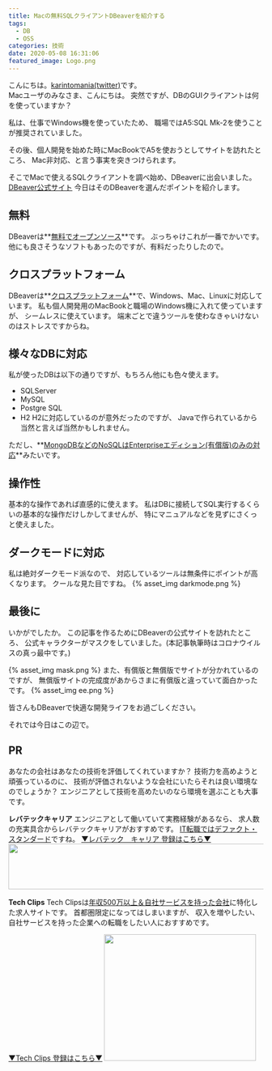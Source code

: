 ```yaml
---
title: Macの無料SQLクライアントDBeaverを紹介する
tags:
  - DB
  - OSS
categories: 技術
date: 2020-05-08 16:31:06
featured_image: Logo.png
---
```



こんにちは。[karintomania(twitter)](https://twitter.com/karintozuki)です。  
Macユーザのみなさま、こんにちは。
突然ですが、DBのGUIクライアントは何を使っていますか？

私は、仕事でWindows機を使っていたため、
職場ではA5:SQL Mk-2を使うことが推奨されていました。
<!-- more -->
その後、個人開発を始めた時にMacBookでA5を使おうとしてサイトを訪れたところ、
Mac非対応、と言う事実を突きつけられます。  

そこでMacで使えるSQLクライアントを調べ始め、DBeaverに出会いました。
[DBeaver公式サイト](https://dbeaver.io/download/)
今日はそのDBeaverを選んだポイントを紹介します。

## 無料
DBeaverは**<u>無料でオープンソース</u>**です。
ぶっちゃけこれが一番でかいです。
他にも良さそうなソフトもあったのですが、有料だったりしたので。

## クロスプラットフォーム
DBeaverは**<u>クロスプラットフォーム</u>**で、Windows、Mac、Linuxに対応しています。
私も個人開発用のMacBookと職場のWindows機に入れて使っていますが、
シームレスに使えています。
端末ごとで違うツールを使わなきゃいけないのはストレスですからね。
   
## 様々なDBに対応
私が使ったDBは以下の通りですが、もちろん他にも色々使えます。
- SQLServer
- MySQL
- Postgre SQL
- H2
H2に対応しているのが意外だったのですが、
Javaで作られているから当然と言えば当然かもしれません。

ただし、**<u>MongoDBなどのNoSQLはEnterpriseエディション(有償版)のみの対応</u>**みたいです。

## 操作性
基本的な操作であれば直感的に使えます。
私はDBに接続してSQL実行するくらいの基本的な操作だけしかしてませんが、
特にマニュアルなどを見ずにさくっと使えました。

## ダークモードに対応
私は絶対ダークモード派なので、
対応しているツールは無条件にポイントが高くなります。
クールな見た目ですね。
{% asset_img darkmode.png %}

## 最後に
いかがでしたか。
この記事を作るためにDBeaverの公式サイトを訪れたところ、
公式キャラクターがマスクをしていました。(本記事執筆時はコロナウイルスの真っ最中です。)

{% asset_img mask.png %}
また、有償版と無償版でサイトが分かれているのですが、
無償版サイトの完成度があからさまに有償版と違っていて面白かったです。
{% asset_img ee.png %}


皆さんもDBeaverで快適な開発ライフをお過ごしください。

それでは今日はこの辺で。

## PR
あなたの会社はあなたの技術を評価してくれていますか？
技術力を高めようと頑張っているのに、
技術が評価されないような会社にいたらそれは良い環境なのでしょうか？
エンジニアとして技術を高めたいのなら環境を選ぶことも大事です。

**レバテックキャリア**
エンジニアとして働いていて実務経験があるなら、
求人数の充実具合からレバテックキャリアがおすすめです。
<u>IT転職ではデファクト・スタンダード</u>ですね。
[▼レバテック　キャリア 登録はこちら▼](https://px.a8.net/svt/ejp?a8mat=3H3JXF+8PRGKY+2JK4+ZRIB5 )
<a href="https://px.a8.net/svt/ejp?a8mat=3H3JXF+8PRGKY+2JK4+ZWFS1" rel="nofollow">
<img border="0" width="728" height="90" alt="" src="https://www22.a8.net/svt/bgt?aid=210117795527&wid=001&eno=01&mid=s00000011866006030000&mc=1"></a>
<img border="0" width="1" height="1" src="https://www13.a8.net/0.gif?a8mat=3H3JXF+8PRGKY+2JK4+ZWFS1" alt="">

**Tech Clips**
Tech Clipsは<u>年収500万以上＆自社サービスを持った会社</u>に特化した求人サイトです。
首都圏限定になってはしまいますが、
収入を増やしたい、自社サービスを持った企業への転職をしたい人におすすめです。

[▼Tech Clips 登録はこちら▼](https://px.a8.net/svt/ejp?a8mat=3H3JXF+DE94S2+3SWM+61Z81)
<a href="https://px.a8.net/svt/ejp?a8mat=3H3JXF+DE94S2+3SWM+61Z81" rel="nofollow">
<img border="0" width="300" height="250" alt="" src="https://www20.a8.net/svt/bgt?aid=210117795810&wid=001&eno=01&mid=s00000017743001017000&mc=1"></a>
<img border="0" width="1" height="1" src="https://www12.a8.net/0.gif?a8mat=3H3JXF+DE94S2+3SWM+61Z81" alt="">
